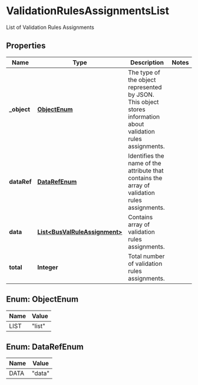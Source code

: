 

# ValidationRulesAssignmentsList

List of Validation Rules Assignments

## Properties

| Name | Type | Description | Notes |
|------------ | ------------- | ------------- | -------------|
|**_object** | [**ObjectEnum**](#ObjectEnum) | The type of the object represented by JSON. This object stores information about validation rules assignments. |  |
|**dataRef** | [**DataRefEnum**](#DataRefEnum) | Identifies the name of the attribute that contains the array of validation rules assignments. |  |
|**data** | [**List&lt;BusValRuleAssignment&gt;**](BusValRuleAssignment.md) | Contains array of validation rules assignments. |  |
|**total** | **Integer** | Total number of validation rules assignments. |  |



## Enum: ObjectEnum

| Name | Value |
|---- | -----|
| LIST | &quot;list&quot; |



## Enum: DataRefEnum

| Name | Value |
|---- | -----|
| DATA | &quot;data&quot; |




